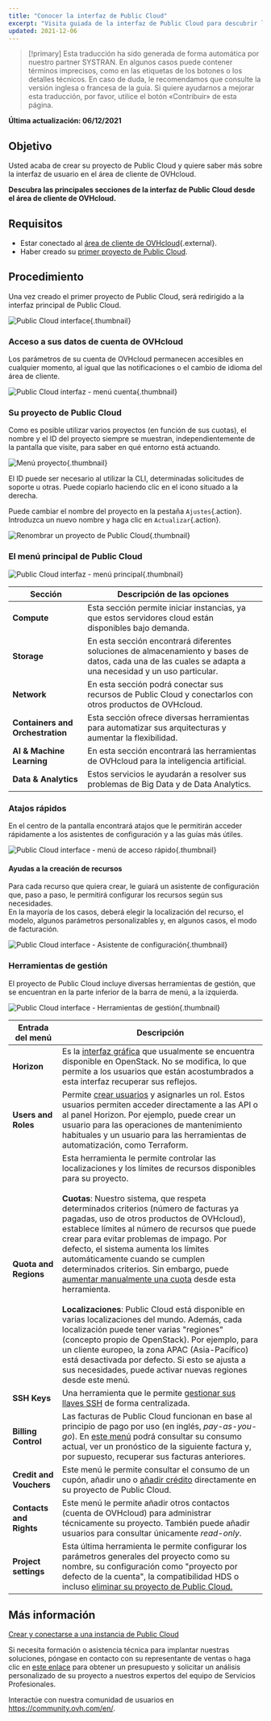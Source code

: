 ```yaml
---
title: "Conocer la interfaz de Public Cloud"
excerpt: "Visita guiada de la interfaz de Public Cloud para descubrir las diferentes secciones"
updated: 2021-12-06
---
```


> [!primary]
> Esta traducción ha sido generada de forma automática por nuestro partner SYSTRAN. En algunos casos puede contener términos imprecisos, como en las etiquetas de los botones o los detalles técnicos. En caso de duda, le recomendamos que consulte la versión inglesa o francesa de la guía. Si quiere ayudarnos a mejorar esta traducción, por favor, utilice el botón «Contribuir» de esta página.
> 

**Última actualización: 06/12/2021**

## Objetivo

Usted acaba de crear su proyecto de Public Cloud y quiere saber más sobre la interfaz de usuario en el área de cliente de OVHcloud.

**Descubra las principales secciones de la interfaz de Public Cloud desde el área de cliente de OVHcloud.**

## Requisitos

- Estar conectado al [área de cliente de OVHcloud](https://ca.ovh.com/auth/?action=gotomanager&from=https://www.ovh.com/world/&ovhSubsidiary=ws){.external}.
- Haber creado su [primer proyecto de Public Cloud](https://docs.ovh.com/us/es/public-cloud/crear_su_primer_proyecto_de_public_cloud/).

## Procedimiento

Una vez creado el primer proyecto de Public Cloud, será redirigido a la interfaz principal de Public Cloud.

![Public Cloud interface](images/main-interface.png){.thumbnail}

### Acceso a sus datos de cuenta de OVHcloud

Los parámetros de su cuenta de OVHcloud permanecen accesibles en cualquier momento, al igual que las notificaciones o el cambio de idioma del área de cliente.

![Public Cloud interfaz - menú cuenta](images/account.png){.thumbnail}

### Su proyecto de Public Cloud

Como es posible utilizar varios proyectos (en función de sus cuotas), el nombre y el ID del proyecto siempre se muestran, independientemente de la pantalla que visite, para saber en qué entorno está actuando.

![Menú proyecto](images/project-menu.png){.thumbnail}

El ID puede ser necesario al utilizar la CLI, determinadas solicitudes de soporte u otras. Puede copiarlo haciendo clic en el icono situado a la derecha.

Puede cambiar el nombre del proyecto en la pestaña `Ajustes`{.action}. Introduzca un nuevo nombre y haga clic en `Actualizar`{.action}.

![Renombrar un proyecto de Public Cloud](images/rename-project.png){.thumbnail}

### El menú principal de Public Cloud

![Public Cloud interfaz - menú principal](images/main-menu.png){.thumbnail}

|Sección|Descripción de las opciones|
|---|---|
|**Compute**|Esta sección permite iniciar instancias, ya que estos servidores cloud están disponibles bajo demanda.|
|**Storage**|En esta sección encontrará diferentes soluciones de almacenamiento y bases de datos, cada una de las cuales se adapta a una necesidad y un uso particular.|
|**Network**|En esta sección podrá conectar sus recursos de Public Cloud y conectarlos con otros productos de OVHcloud.|
|**Containers and Orchestration**|Esta sección ofrece diversas herramientas para automatizar sus arquitecturas y aumentar la flexibilidad.|
|**AI & Machine Learning**|En esta sección encontrará las herramientas de OVHcloud para la inteligencia artificial.|
|**Data & Analytics**|Estos servicios le ayudarán a resolver sus problemas de Big Data y de Data Analytics.|

### Atajos rápidos

En el centro de la pantalla encontrará atajos que le permitirán acceder rápidamente a los asistentes de configuración y a las guías más útiles.

![Public Cloud interface - menú de acceso rápido](images/shortcuts.png){.thumbnail}

#### Ayudas a la creación de recursos

Para cada recurso que quiera crear, le guiará un asistente de configuración que, paso a paso, le permitirá configurar los recursos según sus necesidades.
<br>En la mayoría de los casos, deberá elegir la localización del recurso, el modelo, algunos parámetros personalizables y, en algunos casos, el modo de facturación.

![Public Cloud interface - Asistente de configuración](images/wizard.png){.thumbnail}

### Herramientas de gestión

El proyecto de Public Cloud incluye diversas herramientas de gestión, que se encuentran en la parte inferior de la barra de menú, a la izquierda.

![Public Cloud interface - Herramientas de gestión](images/management-tools.png){.thumbnail}

|Entrada del menú|Descripción|
|---|---|
|**Horizon**|Es la [interfaz gráfica](/pages/platform/public-cloud/introducing_horizon) que usualmente se encuentra disponible en OpenStack. No se modifica, lo que permite a los usuarios que están acostumbrados a esta interfaz recuperar sus reflejos.|
|**Users and Roles**|Permite [crear usuarios](/pages/platform/public-cloud/create_and_delete_a_user) y asignarles un rol. Estos usuarios permiten acceder directamente a las API o al panel Horizon. Por ejemplo, puede crear un usuario para las operaciones de mantenimiento habituales y un usuario para las herramientas de automatización, como Terraform.|
|**Quota and Regions**|Esta herramienta le permite controlar las localizaciones y los límites de recursos disponibles para su proyecto.<br><br>**Cuotas**: Nuestro sistema, que respeta determinados criterios (número de facturas ya pagadas, uso de otros productos de OVHcloud), establece límites al número de recursos que puede crear para evitar problemas de impago. Por defecto, el sistema aumenta los límites automáticamente cuando se cumplen determinados criterios. Sin embargo, puede [aumentar manualmente una cuota](/pages/platform/public-cloud/increasing_public_cloud_quota#aumentar-manualmente-la-cuota-de-recursos) desde esta herramienta.<br><br>**Localizaciones**: Public Cloud está disponible en varias localizaciones del mundo. Además, cada localización puede tener varias "regiones" (concepto propio de OpenStack). Por ejemplo, para un cliente europeo, la zona APAC (Asia-Pacífico) está desactivada por defecto. Si esto se ajusta a sus necesidades, puede activar nuevas regiones desde este menú.|
|**SSH Keys**|Una herramienta que le permite [gestionar sus llaves SSH](/pages/platform/public-cloud/public-cloud-first-steps#1-crear-claves-ssh) de forma centralizada.|
|**Billing Control**|Las facturas de Public Cloud funcionan en base al principio de pago por uso (en inglés, *pay-as-you-go*). En [este menú](/pages/platform/public-cloud/analyze_billing) podrá consultar su consumo actual, ver un pronóstico de la siguiente factura y, por supuesto, recuperar sus facturas anteriores.|
|**Credit and Vouchers**|Este menú le permite consultar el consumo de un cupón, añadir uno o [añadir crédito](/pages/platform/public-cloud/add_cloud_credit_to_project) directamente en su proyecto de Public Cloud.|
|**Contacts and Rights**|Este menú le permite añadir otros contactos (cuenta de OVHcloud) para administrar técnicamente su proyecto. También puede añadir usuarios para consultar únicamente *read-only*.|
|**Project settings**|Esta última herramienta le permite configurar los parámetros generales del proyecto como su nombre, su configuración como "proyecto por defecto de la cuenta", la compatibilidad HDS o incluso [eliminar su proyecto de Public Cloud.](/pages/platform/public-cloud/delete_a_project)|

## Más información

[Crear y conectarse a una instancia de Public Cloud](/pages/platform/public-cloud/public-cloud-first-steps)

Si necesita formación o asistencia técnica para implantar nuestras soluciones, póngase en contacto con su representante de ventas o haga clic en [este enlace](https://www.ovhcloud.com/es/professional-services/) para obtener un presupuesto y solicitar un análisis personalizado de su proyecto a nuestros expertos del equipo de Servicios Profesionales.

Interactúe con nuestra comunidad de usuarios en <https://community.ovh.com/en/>.